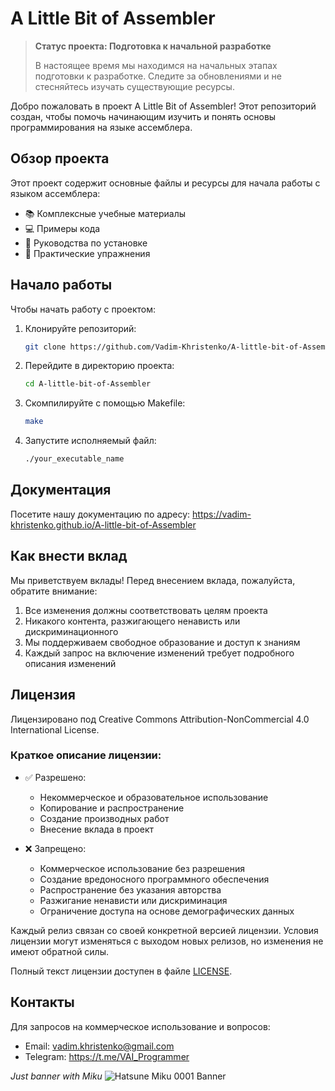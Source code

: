 # A Little Bit of Assembler

> **Статус проекта: Подготовка к начальной разработке**
> 
> В настоящее время мы находимся на начальных этапах подготовки к разработке. Следите за обновлениями и не стесняйтесь изучать существующие ресурсы.

Добро пожаловать в проект A Little Bit of Assembler! Этот репозиторий создан, чтобы помочь начинающим изучить и понять основы программирования на языке ассемблера.

## Обзор проекта

Этот проект содержит основные файлы и ресурсы для начала работы с языком ассемблера:

* 📚 Комплексные учебные материалы
* 💻 Примеры кода
* 🔧 Руководства по установке
* 📝 Практические упражнения

## Начало работы

Чтобы начать работу с проектом:

1. Клонируйте репозиторий:
   ```bash
   git clone https://github.com/Vadim-Khristenko/A-little-bit-of-Assembler.git
   ```

2. Перейдите в директорию проекта:
   ```bash
   cd A-little-bit-of-Assembler
   ```

3. Скомпилируйте с помощью Makefile:
   ```bash
   make
   ```

4. Запустите исполняемый файл:
   ```bash
   ./your_executable_name
   ```

## Документация

Посетите нашу документацию по адресу: https://vadim-khristenko.github.io/A-little-bit-of-Assembler

## Как внести вклад

Мы приветствуем вклады! Перед внесением вклада, пожалуйста, обратите внимание:

1. Все изменения должны соответствовать целям проекта
2. Никакого контента, разжигающего ненависть или дискриминационного
3. Мы поддерживаем свободное образование и доступ к знаниям
4. Каждый запрос на включение изменений требует подробного описания изменений

## Лицензия

Лицензировано под Creative Commons Attribution-NonCommercial 4.0 International License.

### Краткое описание лицензии:

- ✅ Разрешено:
   - Некоммерческое и образовательное использование
   - Копирование и распространение
   - Создание производных работ
   - Внесение вклада в проект

- ❌ Запрещено:
   - Коммерческое использование без разрешения
   - Создание вредоносного программного обеспечения
   - Распространение без указания авторства
   - Разжигание ненависти или дискриминация
   - Ограничение доступа на основе демографических данных

Каждый релиз связан со своей конкретной версией лицензии. Условия лицензии могут изменяться с выходом новых релизов, но изменения не имеют обратной силы.

Полный текст лицензии доступен в файле [LICENSE](LICENSE).

## Контакты

Для запросов на коммерческое использование и вопросов:
- Email: vadim.khristenko@gmail.com
- Telegram: https://t.me/VAI_Programmer

_Just banner with Miku_
![Hatsune Miku 0001 Banner](/book-src/images/1-Banner-Miku.png)